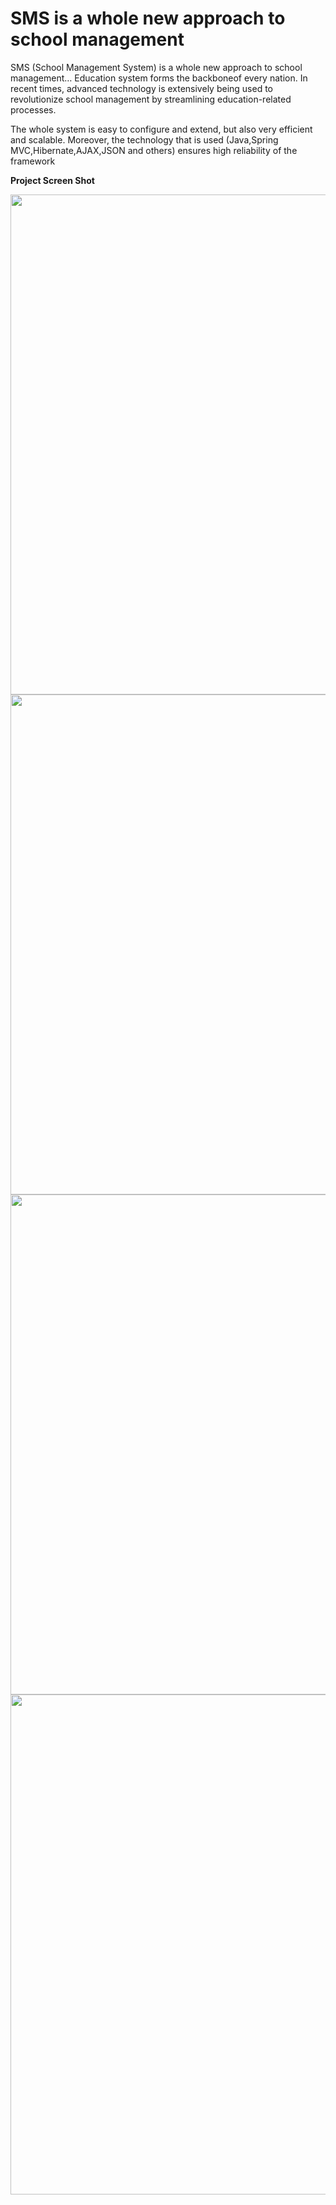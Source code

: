 # SMS is a whole new approach to school management
SMS (School Management System) is a whole new approach to school management… Education system forms the backboneof every nation.
In recent times, advanced technology is extensively being used to revolutionize school management by streamlining 
education-related processes. 

The whole system is easy to configure and extend, but also very efficient and scalable. Moreover, the technology that is
used (Java,Spring MVC,Hibernate,AJAX,JSON and others) ensures high reliability of the framework 

<b> Project Screen Shot </b> 
<p align="center"> 
<img src="https://1.bp.blogspot.com/-REKedwxwkig/WLY45RQKi0I/AAAAAAAAAi8/ZmM9uMNBwwQ21kNZrX2c2EMP98yY1QlSACLcB/s1600/Screenshot%2Bfrom%2B2017-03-01%2B08-32-54.png" width="800"/> <img src="https://4.bp.blogspot.com/-N0x2gfBfkEY/WLY46c-pcgI/AAAAAAAAAjA/ZY8TW6Vd70sJAe8Tux2xSaJWrjwxJzXmQCLcB/s1600/Screenshot%2Bfrom%2B2017-03-01%2B08-35-39.png" width="800"/> <img src="https://2.bp.blogspot.com/-6NsO2sBwsYc/WLY48pxGOlI/AAAAAAAAAjI/suyEsWN7lkkopzf4PRMKMqQ_XtNRmDRKwCLcB/s1600/Screenshot%2Bfrom%2B2017-03-01%2B08-37-03.png" width="800"/> <img src="https://4.bp.blogspot.com/-tW1i7Q9Ch-k/WLY47l1R_7I/AAAAAAAAAjE/IzZ_CGILmjMU8dSylZVyUH67uSpYURWOQCLcB/s1600/Screenshot%2Bfrom%2B2a017-03-01%2B08-36-23.png" width="800"/>
</p>

